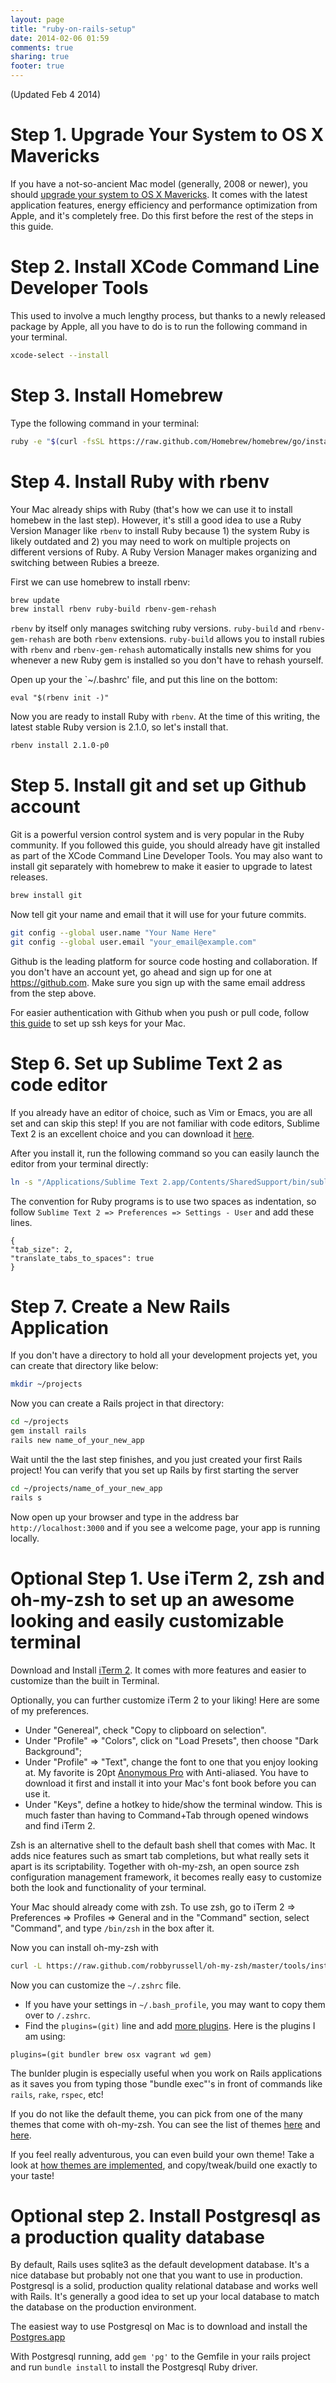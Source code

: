 ```yaml
---
layout: page
title: "ruby-on-rails-setup"
date: 2014-02-06 01:59
comments: true
sharing: true
footer: true
---
```


(Updated Feb 4 2014)

# Step 1. Upgrade Your System to OS X Mavericks

If you have a not-so-ancient Mac model (generally, 2008 or newer), you should [upgrade your system to OS X Mavericks](https://www.apple.com/osx/how-to-upgrade/). It comes with the latest application features, energy efficiency and performance optimization from Apple, and it's completely free. Do this first before the rest of the steps in this guide.

# Step 2. Install XCode Command Line Developer Tools

This used to involve a much lengthy process, but thanks to a newly released package by Apple, all you have to do is to run the following command in your terminal. 

```bash
xcode-select --install
```

# Step 3. Install Homebrew

Type the following command in your terminal:

```bash
ruby -e "$(curl -fsSL https://raw.github.com/Homebrew/homebrew/go/install)"
```

# Step 4. Install Ruby with rbenv

Your Mac already ships with Ruby (that's how we can use it to install homebew in the last step). However, it's still a good idea to use a Ruby Version Manager like `rbenv` to install Ruby because 1) the system Ruby is likely outdated and 2) you may need to work on multiple projects on different versions of Ruby. A Ruby Version Manager makes organizing and switching between Rubies a breeze. 

First we can use homebrew to install rbenv:

```bash
brew update
brew install rbenv ruby-build rbenv-gem-rehash
```

`rbenv` by itself only manages switching ruby versions. `ruby-build` and `rbenv-gem-rehash` are both `rbenv` extensions. `ruby-build` allows you to install rubies with `rbenv` and `rbenv-gem-rehash` automatically installs new shims for you whenever a new Ruby gem is installed so you don't have to rehash yourself. 

Open up your the `~/.bashrc' file, and put this line on the bottom:

```
eval "$(rbenv init -)" 
```

Now you are ready to install Ruby with `rbenv`. At the time of this writing, the latest stable Ruby version is 2.1.0, so let's install that.

```bash
rbenv install 2.1.0-p0
```

# Step 5. Install git and set up Github account

Git is a powerful version control system and is very popular in the Ruby community. If you followed this guide, you should already have git installed as part of the XCode Command Line Developer Tools. You may also want to install git separately with homebrew to make it easier to upgrade to latest releases.

```bash
brew install git
```

Now tell git your name and email that it will use for your future commits.

```bash
git config --global user.name "Your Name Here"
git config --global user.email "your_email@example.com"
```

Github is the leading platform for source code hosting and collaboration. If you don't have an account yet, go ahead and sign up for one at https://github.com. Make sure you sign up with the same email address from the step above.

For easier authentication with Github when you push or pull code, follow [this guide](https://help.github.com/articles/generating-ssh-keys) to set up ssh keys for your Mac.

# Step 6. Set up Sublime Text 2 as code editor

If you already have an editor of choice, such as Vim or Emacs, you are all set and can skip this step! If you are not familiar with code editors, Sublime Text 2 is an excellent choice and you can download it [here](http://www.sublimetext.com/2). 

After you install it, run the following command so you can easily launch the editor from your terminal directly:

```bash
ln -s "/Applications/Sublime Text 2.app/Contents/SharedSupport/bin/subl" ~/bin/subl
```
The convention for Ruby programs is to use two spaces as indentation, so follow `Sublime Text 2 => Preferences => Settings - User` and add these lines.

```
{
"tab_size": 2,
"translate_tabs_to_spaces": true
}
```

# Step 7. Create a New Rails Application

If you don't have a directory to hold all your development projects yet, you can create that directory like below: 

```bash
mkdir ~/projects
```

Now you can create a Rails project in that directory:

```bash
cd ~/projects
gem install rails
rails new name_of_your_new_app
```
Wait until the the last step finishes, and you just created your first Rails project! You can verify that you set up Rails by first starting the server

```bash
cd ~/projects/name_of_your_new_app
rails s
```
Now open up your browser and type in the address bar `http://localhost:3000` and if you see a welcome page, your app is running locally. 


# Optional Step 1. Use iTerm 2, zsh and oh-my-zsh to set up an awesome looking and easily customizable terminal

Download and Install [iTerm 2](http://www.iterm2.com/#/section/home). It comes with more features and easier to customize than the built in Terminal. 

Optionally, you can further customize iTerm 2 to your liking! Here are some of my preferences.

- Under "Genereal", check "Copy to clipboard on selection". 
- Under "Profile" => "Colors", click on "Load Presets", then choose "Dark Background"; 
- Under "Profile" => "Text", change the font to one that you enjoy looking at. My favorite is 20pt [Anonymous Pro](http://www.marksimonson.com/fonts/view/anonymous-pro) with Anti-aliased. You have to download it first and install it into your Mac's font book before you can use it. 
- Under "Keys", define a hotkey to hide/show the terminal window. This is much faster than having to Command+Tab through opened windows and find iTerm 2. 

Zsh is an alternative shell to the default bash shell that comes with Mac. It adds nice features such as smart tab completions, but what really sets it apart is its scriptability. Together with oh-my-zsh, an open source zsh configuration management framework, it becomes really easy to customize both the look and functionality of your terminal. 

Your Mac should already come with zsh. To use zsh, go to iTerm 2 => Preferences => Profiles => General and in the "Command" section, select "Command", and type `/bin/zsh` in the box after it.

Now you can install oh-my-zsh with

```bash
curl -L https://raw.github.com/robbyrussell/oh-my-zsh/master/tools/install.sh | sh
```

Now you can customize the `~/.zshrc` file. 

- If you have your settings in `~/.bash_profile`, you may want to copy them over to `/.zshrc`. 
- Find the `plugins=(git)` line and add [more plugins](https://github.com/robbyrussell/oh-my-zsh/wiki/Plugins). Here is the plugins I am using:

```
plugins=(git bundler brew osx vagrant wd gem)
```

The bunlder plugin is especially useful when you work on Rails applications as it saves you from typing those "bundle exec"'s in front of commands like `rails`, `rake`, `rspec`, etc! 

If you do not like the default theme, you can pick from one of the many themes that come with oh-my-zsh. You can see the list of themes [here](https://github.com/robbyrussell/oh-my-zsh/wiki/themes) and [here](http://zshthem.es/all/). 

If you feel really adventurous, you can even build your own theme! Take a look at [how themes are implemented](https://github.com/robbyrussell/oh-my-zsh/tree/master/themes), and copy/tweak/build one exactly to your taste!

# Optional step 2. Install Postgresql as a production quality database

By default, Rails uses sqlite3 as the default development database. It's a nice database but probably not one that you want to use in production. Postgresql is a solid, production quality relational database and works well with Rails. It's generally a good idea to set up your local database to match the database on the production environment. 

The easiest way to use Postgresql on Mac is to download and install the [Postgres.app](http://postgresapp.com/)

With Postgresql running, add `gem 'pg'` to the Gemfile in your rails project and run `bundle install` to install the Postgresql Ruby driver.
